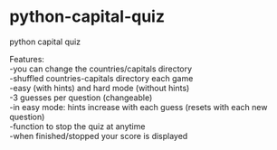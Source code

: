 # python-capital-quiz
python capital quiz

Features:  
-you can change the countries/capitals directory  
-shuffled countries-capitals directory each game  
-easy (with hints) and hard mode (without hints)  
-3 guesses per question (changeable)  
-in easy mode: hints increase with each guess (resets with each new question)  
-function to stop the quiz at anytime  
-when finished/stopped your score is displayed
